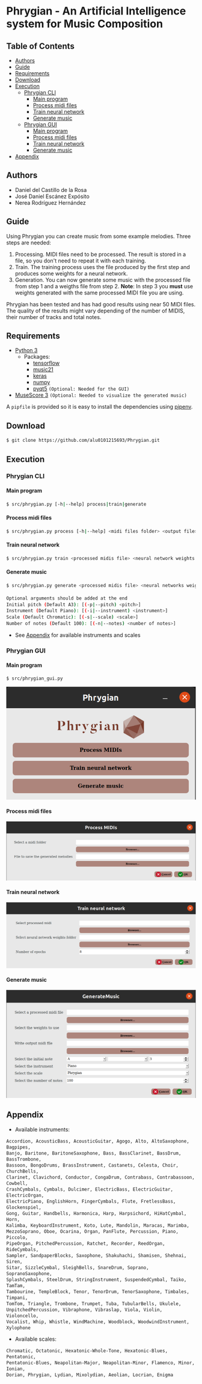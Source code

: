 # Phrygian - An Artificial Intelligence system for Music Composition <!-- omit in toc -->

## Table of Contents  <!-- omit in toc -->
- [Authors](#authors)
- [Guide](#guide)
- [Requirements](#requirements)
- [Download](#download)
- [Execution](#execution)
  - [Phrygian CLI](#phrygian-cli)
    - [Main program](#main-program)
    - [Process midi files](#process-midi-files)
    - [Train neural network](#train-neural-network)
    - [Generate music](#generate-music)
  - [Phrygian GUI](#phrygian-gui)
    - [Main program](#main-program-1)
    - [Process midi files](#process-midi-files-1)
    - [Train neural network](#train-neural-network-1)
    - [Generate music](#generate-music-1)
- [Appendix](#appendix)

## Authors
  * Daniel del Castillo de la Rosa
  * José Daniel Escánez Expósito
  * Nerea Rodríguez Hernández
  
## Guide
Using Phrygian you can create music from some example melodies. Three steps are needed:
1. Processing. MIDI files need to be processed. The result is stored in a file, so you don't need to repeat it with each training.
2. Train. The training process uses the file produced by the first step and produces some weights for a neural network.
3. Generation. You can now generate some music with the processed file from step 1 and a weigths file from step 2.
**Note**: In step 3 you **must** use weights generated with the same processed MIDI file you are using.

Phrygian has been tested and has had good results using near 50 MIDI files. The quality of the results might vary depending of the number of MIDIS, their number of tracks and total notes.

## Requirements
  * [Python 3](https://www.python.org/downloads/)
    * Packages:
      - [tensorflow](https://www.tensorflow.org/install)
      - [music21](https://web.mit.edu/music21/doc/installing/)
      - [keras](https://keras.io/about/#installation-amp-compatibility)
      - [numpy](https://numpy.org/install/)
      - [pyqt5](https://pypi.org/project/PyQt5/) `(Optional: Needed for the GUI)`
  * [MuseScore 3](https://musescore.org/en/download) `(Optional: Needed to visualize the generated music)`

A `pipfile` is provided so it is easy to install the dependencies using [pipenv](https://pipenv.pypa.io/en/latest/). 

## Download

```bash
$ git clone https://github.com/alu0101215693/Phrygian.git
```

## Execution
### Phrygian CLI
#### Main program
```bash
$ src/phrygian.py [-h|--help] process|train|generate
```
#### Process midi files
```bash
$ src/phrygian.py process [-h|--help] <midi files folder> <output file>
```
#### Train neural network
```bash
$ src/phrygian.py train <processed midis file> <neural network weights folder> <number of epochs>
```
#### Generate music
```bash
$ src/phrygian.py generate <processed midis file> <neural networks weights> <output midi file>

Optional arguments should be added at the end
Initial pitch (Default A3): [(-p|--pitch) <pitch>] 
Instrument (Default Piano): [(-i|--instrument) <instrument>]
Scale (Default Chromatic): [(-s|--scale) <scale>] 
Number of notes (Default 100): [(-n|--notes) <number of notes>] 
```
  * See [Appendix](#appendix) for available instruments and scales

### Phrygian GUI
#### Main program
```bash
$ src/phrygian_gui.py
```
![Main program Image](./images/main_program.png)
#### Process midi files
![Process midi files Image](./images/process.png)
#### Train neural network
![Train neural network Image](./images/train.png)
#### Generate music
![Generate music Image](./images/generate.png)

## Appendix
* Available instruments: 
```
Accordion, AcousticBass, AcousticGuitar, Agogo, Alto, AltoSaxophone, Bagpipes,
Banjo, Baritone, BaritoneSaxophone, Bass, BassClarinet, BassDrum, BassTrombone,
Bassoon, BongoDrums, BrassInstrument, Castanets, Celesta, Choir, ChurchBells,
Clarinet, Clavichord, Conductor, CongaDrum, Contrabass, Contrabassoon, Cowbell,
CrashCymbals, Cymbals, Dulcimer, ElectricBass, ElectricGuitar, ElectricOrgan,
ElectricPiano, EnglishHorn, FingerCymbals, Flute, FretlessBass, Glockenspiel,
Gong, Guitar, Handbells, Harmonica, Harp, Harpsichord, HiHatCymbal, Horn,
Kalimba, KeyboardInstrument, Koto, Lute, Mandolin, Maracas, Marimba,
MezzoSoprano, Oboe, Ocarina, Organ, PanFlute, Percussion, Piano, Piccolo,
PipeOrgan, PitchedPercussion, Ratchet, Recorder, ReedOrgan, RideCymbals,
Sampler, SandpaperBlocks, Saxophone, Shakuhachi, Shamisen, Shehnai, Siren,
Sitar, SizzleCymbal, SleighBells, SnareDrum, Soprano, SopranoSaxophone,
SplashCymbals, SteelDrum, StringInstrument, SuspendedCymbal, Taiko, TamTam,
Tambourine, TempleBlock, Tenor, TenorDrum, TenorSaxophone, Timbales, Timpani,
TomTom, Triangle, Trombone, Trumpet, Tuba, TubularBells, Ukulele,
UnpitchedPercussion, Vibraphone, Vibraslap, Viola, Violin, Violoncello,
Vocalist, Whip, Whistle, WindMachine, Woodblock, WoodwindInstrument, Xylophone
```

* Available scales:
```
Chromatic, Octatonic, Hexatonic-Whole-Tone, Hexatonic-Blues, Pentatonic,
Pentatonic-Blues, Neapolitan-Major, Neapolitan-Minor, Flamenco, Minor, Ionian,
Dorian, Phrygian, Lydian, Mixolydian, Aeolian, Locrian, Enigma
```
